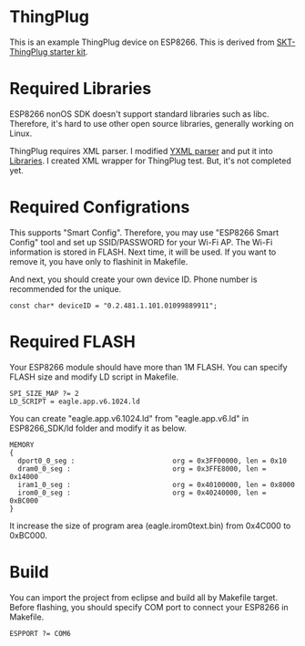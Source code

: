 # ThingPlug
This is an example ThingPlug device on ESP8266. This is derived from [SKT-ThingPlug starter kit](https://github.com/SKT-ThingPlug/thingplug-starter-kit).

# Required Libraries
ESP8266 nonOS SDK doesn't support standard libraries such as libc. Therefore, it's hard to use other open source libraries, generally working on Linux.

ThingPlug requires XML parser. I modified [YXML parser](https://dev.yorhel.nl/yxml) and put it into [Libraries](../Libraries). I created XML wrapper for ThingPlug test. But, it's not completed yet.

# Required Configrations
This supports "Smart Config". Therefore, you may use "ESP8266 Smart Config" tool and set up SSID/PASSWORD for your Wi-Fi AP. The Wi-Fi information is stored in FLASH. Next time, it will be used. If you want to remove it, you have only to flashinit in Makefile.

And next, you should create your own device ID. Phone number is recommended for the unique.
```
const char* deviceID = "0.2.481.1.101.01099889911";
```

# Required FLASH
Your ESP8266 module should have more than 1M FLASH. You can specify FLASH size and modify LD script in Makefile.

```
SPI_SIZE_MAP ?= 2
LD_SCRIPT = eagle.app.v6.1024.ld
```

You can create "eagle.app.v6.1024.ld" from "eagle.app.v6.ld" in ESP8266_SDK/ld folder and modify it as below.

```
MEMORY
{
  dport0_0_seg :                        org = 0x3FF00000, len = 0x10
  dram0_0_seg :                         org = 0x3FFE8000, len = 0x14000
  iram1_0_seg :                         org = 0x40100000, len = 0x8000
  irom0_0_seg :                         org = 0x40240000, len = 0xBC000
}
```

It increase the size of program area (eagle.irom0text.bin) from 0x4C000 to 0xBC000.

# Build

You can import the project from eclipse and build all by Makefile target. Before flashing, you should specify COM port to connect your ESP8266 in Makefile.

```
ESPPORT ?= COM6
```